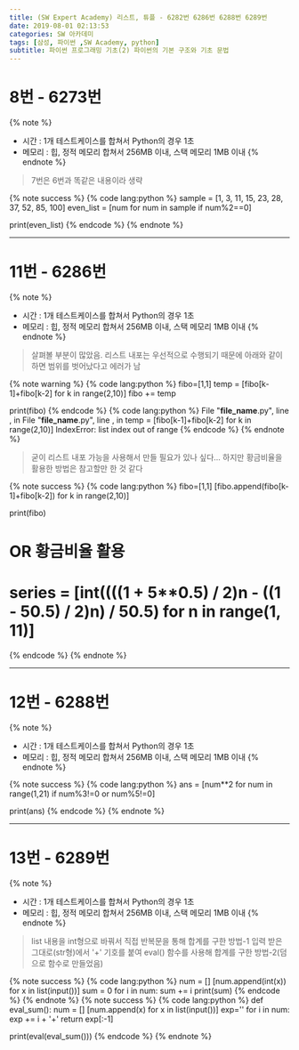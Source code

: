 ```yaml
---
title: (SW Expert Academy) 리스트, 튜플 - 6282번 6286번 6288번 6289번
date: 2019-08-01 02:13:53
categories: SW 아카데미
tags: [삼성, 파이썬 ,SW Academy, python]
subtitle: 파이썬 프로그래밍 기초(2) 파이썬의 기본 구조와 기초 문법
---
```


# 8번 - 6273번

{% note %}
- 시간 : 1개 테스트케이스를 합쳐서 Python의 경우 1초
- 메모리 : 힙, 정적 메모리 합쳐서 256MB 이내, 스택 메모리 1MB 이내
{% endnote %}

> 7번은 6번과 똑같은 내용이라 생략

{% note success %}
{% code lang:python %}
sample = [1, 3, 11, 15, 23, 28, 37, 52, 85, 100]
even_list = [num for num in sample if num%2==0]

print(even_list)
{% endcode %}
{% endnote %}

-----

# 11번 - 6286번

{% note %}
- 시간 : 1개 테스트케이스를 합쳐서 Python의 경우 1초
- 메모리 : 힙, 정적 메모리 합쳐서 256MB 이내, 스택 메모리 1MB 이내
{% endnote %}

> 살펴볼 부분이 많았음. 리스트 내포는 우선적으로 수행되기 때문에 아래와 같이 하면 범위를 벗어났다고 에러가 남

{% note warning %}
{% code lang:python %}
fibo=[1,1]
temp = [fibo[k-1]+fibo[k-2] for k in range(2,10)]
fibo += temp

print(fibo)
{% endcode %}
{% code lang:python %}
File "__file_name__.py", line , in <module>
File "__file_name__.py", line , in <listcomp>
  temp = [fibo[k-1]+fibo[k-2] for k in range(2,10)]
IndexError: list index out of range
{% endcode %}
{% endnote %}

> 굳이 리스트 내포 가능을 사용해서 만들 필요가 있나 싶다...
> 하지만 황금비율을 활용한 방법은 참고할만 한 것 같다

{% note success %}
{% code lang:python %}
fibo=[1,1]
[fibo.append(fibo[k-1]+fibo[k-2]) for k in range(2,10)]

print(fibo)

# OR 황금비율 활용
# series = [int((((1 + 5**0.5) / 2)**n - ((1 - 5**0.5) / 2)**n) / 5**0.5) for n in range(1, 11)]
{% endcode %}
{% endnote %}

-----

# 12번 - 6288번

{% note %}
- 시간 : 1개 테스트케이스를 합쳐서 Python의 경우 1초
- 메모리 : 힙, 정적 메모리 합쳐서 256MB 이내, 스택 메모리 1MB 이내
{% endnote %}


{% note success %}
{% code lang:python %}
ans = [num**2 for num in range(1,21) if num%3!=0 or num%5!=0]

print(ans)
{% endcode %}
{% endnote %}

-----

# 13번 - 6289번

{% note %}
- 시간 : 1개 테스트케이스를 합쳐서 Python의 경우 1초
- 메모리 : 힙, 정적 메모리 합쳐서 256MB 이내, 스택 메모리 1MB 이내
{% endnote %}

> list 내용을 int형으로 바꿔서 직접 반복문을 통해 합계를 구한 방법-1
> 입력 받은 그대로(str형)에서 '+' 기호를 붙여 eval() 함수를 사용해 합계를 구한 방법-2(덤으로 함수로 만들었음)

{% note success %}
{% code lang:python %}
num = []
[num.append(int(x)) for x in list(input())]
sum = 0
for i in num:
    sum += i
print(sum)
{% endcode %}
{% endnote %}
{% note success %}
{% code lang:python %}
def eval_sum():
    num = []
    [num.append(x) for x in list(input())]
    exp=''
    for i in num:
        exp += i + '+'
    return exp[:-1]


print(eval(eval_sum()))
{% endcode %}
{% endnote %}
